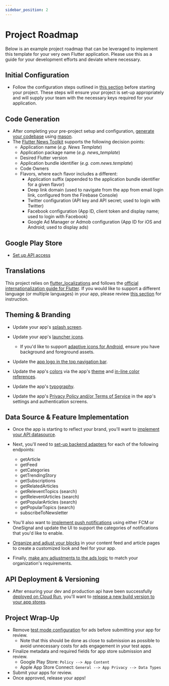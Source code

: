 ```yaml
---
sidebar_position: 2
---
```


# Project Roadmap

Below is an example project roadmap that can be leveraged to implement this template for your very own Flutter application. Please use this as a guide for your development efforts and deviate where necessary.

## Initial Configuration

- Follow the configuration steps outlined in [this section](#configuration) before starting your project. These steps will ensure your project is set-up appropriately and will supply your team with the necessary keys required for your application.

## Code Generation

- After completing your pre-project setup and configuration, [generate your codebase](#generating-your-codebase-with-mason) using [mason](https://pub.dev/packages/mason).
- The [Flutter News Toolkit](https://github.com/flutter/news_toolkit) supports the following decision points:
  - Application name (_e.g. News Template_)
  - Application package name (_e.g. news_template_)
  - Desired Flutter version
  - Application bundle identifier (_e.g. com.news.template_)
  - Code Owners
  - Flavors, where each flavor includes a different:
    - Application suffix (appended to the application bundle identifier for a given flavor)
    - Deep link domain (used to navigate from the app from email login link, configured from the Firebase Console)
    - Twitter configuration (API key and API secret; used to login with Twitter)
    - Facebook configuration (App ID, client token and display name; used to login with Facebook)
    - Google Ad Manager or Admob configuration (App ID for iOS and Android; used to display ads)

## Google Play Store

- [Set up API access](https://play.google.com/console/u/0/developers/6749221870414263141/api-access)

## Translations

This project relies on [flutter_localizations](https://api.flutter.dev/flutter/flutter_localizations/flutter_localizations-library.html) and follows the [official internationalization guide for Flutter](https://flutter.dev/docs/development/accessibility-and-localization/internationalization). If you would like to support a different language (or multiple languages) in your app, please review [this section](#working-with-translations) for instruction.

## Theming & Branding

- Update your app's [splash screen](#updating-the-app-splash-screen).
- Update your app's [launcher icons](#updating-the-app-launcher-icon).

  - If you'd like to support [adaptive icons for Android](https://developer.android.com/develop/ui/views/launch/icon_design_adaptive), ensure you have background and foreground assets.

- Update the [app logo in the top navigation bar](#updating-the-app-logo).
- Update the app's [colors](#updating-app-colors) via the app's [theme](#updating-theme-colors) and [in-line color references](#updating-inline-colors).
- Update the app's [typography](#updating-the-app-typography).
- Update the app's [Privacy Policy and/or Terms of Service](#updating-the-privacy-policy-&-terms-of-service) in the app's settings and authentication screens.

## Data Source & Feature Implementation

- Once the app is starting to reflect your brand, you'll want to [implement your API datasource](#implementing-an-api-data-source).
- Next, you'll need to [set-up backend adapters](#implementing-backend-adapters) for each of the following endpoints:

  - getArticle
  - getFeed
  - getCategories
  - getTrendingStory
  - getSubscriptions
  - getRelatedArticles
  - getReleventTopics (search)
  - getReleventArticles (search)
  - getPopularArticles (search)
  - getPopularTopics (search)
  - subscribeToNewsletter

- You'll also want to [implement push notifications](#push-notifications) using either FCM or OneSignal and update the UI to support the categories of notifications that you'd like to enable.
- [Organize and adjust your blocks](#organizing-and-adjusting-blocks) in your content feed and article pages to create a customized look and feel for your app.
- Finally, [make any adjustments to the ads logic](#updating-ads-placement) to match your organization's requirements.

## API Deployment & Versioning

- After ensuring your dev and production api have been successfully [deployed on Cloud Run](#google-cloud-api-deployments), you'll want to [release a new build version to your app stores](#version-bump).

## Project Wrap-Up

- Remove [test mode configuration](https://developers.google.com/admob/flutter/test-ads) for ads before submitting your app for review.
  - Note that this should be done as close to submission as possible to avoid unnecessary costs for ads engagement in your test apps.
- Finalize metadata and required fields for app store submission and review.
  - Google Play Store: `Policy --> App Content`
  - Apple App Store Connect: `General --> App Privacy --> Data Types`
- Submit your apps for review.
- Once approved, release your apps!
